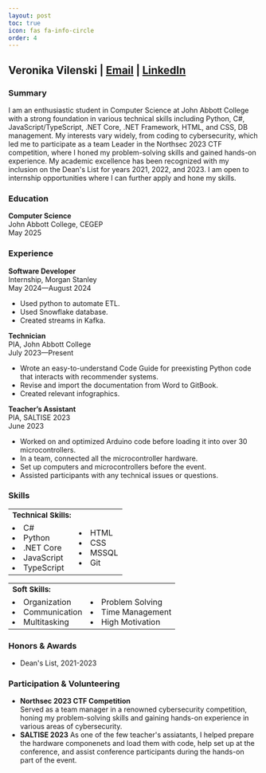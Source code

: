 ```yaml
---
layout: post
toc: true
icon: fas fa-info-circle
order: 4
---
```



## Veronika Vilenski | [Email](mailto:v.vilenski@gmail.com) | [LinkedIn](https://www.linkedin.com/in/veronikavilenski)

### Summary
I am an enthusiastic student in Computer Science at John Abbott College with a strong foundation in various technical skills including Python, C#, JavaScript/TypeScript, .NET Core, .NET Framework, HTML, and CSS, DB management. My interests vary widely, from coding to cybersecurity, which led me to participate as a team Leader in the Northsec 2023 CTF competition, where I honed my problem-solving skills and gained hands-on experience. My academic excellence has been recognized with my inclusion on the Dean's List for years 2021, 2022, and 2023. I am open to internship opportunities where I can further apply and hone my skills.

### Education
**Computer Science**  
John Abbott College, CEGEP  
May 2025

### Experience 
**Software Developer**  
Internship, Morgan Stanley  
May 2024—August 2024   
- Used python to automate ETL.
- Used Snowflake database.
- Created streams in Kafka.

**Technician**  
PIA, John Abbott College  
July 2023—Present   
- Wrote an easy-to-understand Code Guide for preexisting Python code that interacts with recommender systems.
- Revise and import the documentation from Word to GitBook.
- Created relevant infographics.

**Teacher’s Assistant**  
PIA, SALTISE 2023  
June 2023  
- Worked on and optimized Arduino code before loading it into over 30 microcontrollers.
- In a team, connected all the microcontroller hardware.
- Set up computers and microcontrollers before the event.
- Assisted participants with any technical issues or questions.

### Skills
<table border="0">
 <tr>
    <td><b style="font-size:15px">Technical Skills: </b></td>
 </tr>
 <tr>
    <td>
      <li>C#</li>
      <li>Python</li>
      <li>.NET Core </li>
      <li>JavaScript</li>
      <li>TypeScript</li>
    </td>
    <td>        
      <li>HTML</li>
      <li>CSS</li>
      <li>MSSQL</li>
      <li>Git</li>
    </td>
 </tr>
</table>

 <table border="0">
 <tr>
    <td><b style="font-size:15px">Soft Skills: </b></td>
 </tr>
 <tr>
    <td><li>Organization</li>
        <li>Communication</li>
        <li>Multitasking</li>
    </td>
    <td><li>Problem Solving</li>
        <li>Time Management</li>
        <li>High Motivation</li>
    </td>
 </tr>
</table>

### Honors & Awards
- Dean's List, 2021-2023

### Participation & Volunteering
- **Northsec 2023 CTF Competition**  
Served as a team manager in a renowned cybersecurity competition, honing my problem-solving skills and gaining hands-on experience in various areas of cybersecurity.
- **SALTISE 2023**
As one of the few teacher's assiatants, I helped prepare the hardware componenets and load them with code, help set up at the conference, and assist conference participants during the hands-on part of the event.
